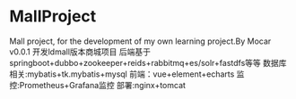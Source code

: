 # MallProject
Mall project, for the development of my own learning project.By Mocar
v0.0.1   开发ldmall版本商城项目
后端基于springboot+dubbo+zookeeper+reids+rabbitmq+es/solr+fastdfs等等
数据库相关:mybatis+tk.mybatis+mysql
前端：vue+element+echarts
监控:Prometheus+Grafana监控
部署:nginx+tomcat
